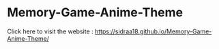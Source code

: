 # Memory-Game-Anime-Theme


 Click here to visit the website : https://sidraa18.github.io/Memory-Game-Anime-Theme/
